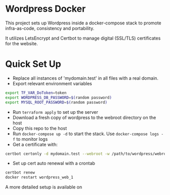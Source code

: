# Wordpress Docker

This project sets up Wordpress inside a docker-compose stack to promote infra-as-code, consistency and portability.

It utilizes LetsEncrypt and Certbot to manage digital (SSL/TLS) certificates for the website.


# Quick Set Up

* Replace all instances of 'mydomain.test' in all files with a real domain.
* Export relevant environment variables
```bash
export TF_VAR_DoToken=token
export WORDPRESS_DB_PASSWORD=$(random password)
export MYSQL_ROOT_PASSWORD=$(random password)
```
* Run ```terraform apply``` to set up the server
* Download a fresh copy of wordpress to the webroot directory on the host
* Copy this repo to the host
* Run ```docker-compose up -d``` to start the stack. Use ```docker-compose logs -f``` to monitor logs
* Get a certificate with:
```bash
certbot certonly -d mydomain.test --webroot -w /path/to/wordpress/webroot/
```
* Set up cert auto renewal with a crontab
```bash
certbot renew
docker restart wordpress_web_1
```

A more detailed setup is available on 